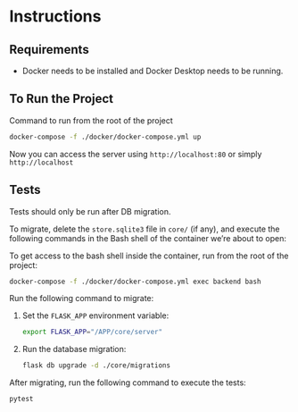 # Instructions

## Requirements

- Docker needs to be installed and Docker Desktop needs to be running.

## To Run the Project

Command to run from the root of the project

```bash
docker-compose -f ./docker/docker-compose.yml up
```

Now you can access the server using `http://localhost:80` or simply `http://localhost`

## Tests

Tests should only be run after DB migration.

To migrate, delete the `store.sqlite3` file in `core/` (if any), and execute the following commands in the Bash shell of the container we’re about to open:

To get access to the bash shell inside the container, run from the root of the project:

```bash
docker-compose -f ./docker/docker-compose.yml exec backend bash
```

Run the following command to migrate:

1. Set the `FLASK_APP` environment variable:

   ```bash
   export FLASK_APP="/APP/core/server"
   ```

2. Run the database migration:

   ```bash
   flask db upgrade -d ./core/migrations
   ```

After migrating, run the following command to execute the tests:

```bash
pytest
```
